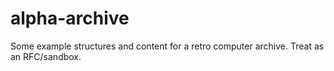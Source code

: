 # alpha-archive
Some example structures and content for a retro computer archive. Treat as an RFC/sandbox.
